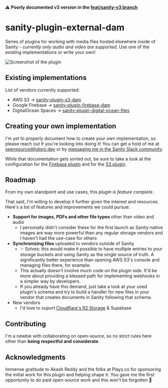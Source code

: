 ⚠️ **Poorly documented v3 version in the [feat/sanity-v3 branch](https://github.com/hdoro/sanity-plugin-external-files/tree/feat/sanity-v3)**

# sanity-plugin-external-dam

Series of plugins for working with media files hosted elsewhere inside of Sanity - _currently only audio and video are supported_. Use one of the existing implementations or write your own!

![Screenshot of the plugin](https://raw.githubusercontent.com/hdoro/sanity-plugin-external-dam/main/screenshots.png)

## Existing implementations

List of vendors currently supported:

- AWS S3 -> [sanity-plugin-s3-dam](https://github.com/hdoro/sanity-plugin-external-dam/tree/main/packages/aws)
- Google Firebase -> [sanity-plugin-firebase-dam](https://github.com/hdoro/sanity-plugin-external-dam/tree/main/packages/firebase)
- DigitalOcean Spaces -> [sanity-plugin-digital-ocean-files](https://github.com/hdoro/sanity-plugin-external-dam/tree/main/packages/digital-ocean)

## Creating your own implementation

I'm yet to properly document how to create your own implementation, so please reach out if you're looking into doing it! You can get a hold of me at [opensource@hdoro.dev](mailto:opensource@hdoro.dev) or by [messaging me in the Sanity Slack community](https://sanity-io-land.slack.com/team/UB1QTEXGC).

While that documentation gets sorted out, be sure to take a look at the configuration for the [Firebase plugin](https://github.com/hdoro/sanity-plugin-external-dam/blob/main/packages/firebase/src/config.ts) and for the [S3 plugin](https://github.com/hdoro/sanity-plugin-external-dam/blob/main/packages/aws/src/config.ts).

## Roadmap

From my own standpoint and use cases, this _plugin is feature complete_.

That said, I'm willing to develop it further given the interest and resources. Here's a list of features and improvements we could pursue:

- **Support for images, PDFs and other file types** other than video and audio
  - I personally didn't consider these for the first launch as Sanity-native images are way more powerful than any regular storage vendors and I haven't had the use-case for others
- **Synchronizing files** uploaded to vendors outside of Sanity
  - ✨ Solves: this would make it possible to have multiple entries to your storage buckets and using Sanity as the single source of truth. A significantly better experience than opening AWS S3's console and managing files there, for example.
  - This actually doesn't involve much code on the plugin side. It'd be more about providing a blessed path for implementing webhooks in a simpler way by developers.
  - If you already have this demand, just take a look at your used plugin's schema and try to build a handler for new files in your vendor that creates documents in Sanity following that schema.
- New vendors
  - I'd love to suport [Cloudflare's R2 Storage](https://blog.cloudflare.com/introducing-r2-object-storage/) & Supabase

## Contributing

I'm a newbie with collaborating on open-source, so no strict rules here other than **being respectful and considerate**.

## Acknowledgments

Immense gratitude to Akash Reddy and the folks at Playy.co for sponsoring the initial work for this plugin and helping shape it. You gave me the first opportunity to do paid open-source work and this won't be forgotten 💚
